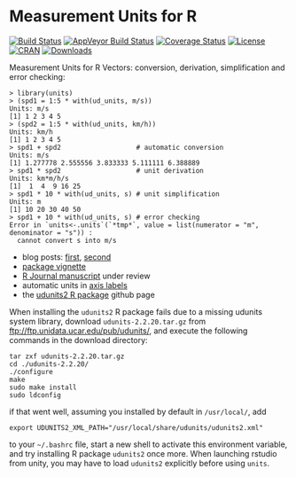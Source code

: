 # Measurement Units for R

[![Build Status](https://travis-ci.org/edzer/units.svg?branch=master)](https://travis-ci.org/edzer/units) 
[![AppVeyor Build Status](https://ci.appveyor.com/api/projects/status/github/edzer/units?branch=master&svg=true)](https://ci.appveyor.com/project/edzer/units)
[![Coverage Status](https://img.shields.io/codecov/c/github/edzer/units/master.svg)](https://codecov.io/github/edzer/units?branch=master)
[![License](http://img.shields.io/badge/license-GPL%20%28%3E=%202%29-brightgreen.svg?style=flat)](http://www.gnu.org/licenses/gpl-2.0.html) [![CRAN](http://www.r-pkg.org/badges/version/units)](https://cran.rstudio.com/web/packages/units/index.html) 
[![Downloads](http://cranlogs.r-pkg.org/badges/units?color=brightgreen)](http://www.r-pkg.org/pkg/units)

Measurement Units for R Vectors: conversion, derivation, simplification and error checking:
```
> library(units)
> (spd1 = 1:5 * with(ud_units, m/s))
Units: m/s
[1] 1 2 3 4 5
> (spd2 = 1:5 * with(ud_units, km/h))
Units: km/h
[1] 1 2 3 4 5
> spd1 + spd2                   # automatic conversion
Units: m/s
[1] 1.277778 2.555556 3.833333 5.111111 6.388889
> spd1 * spd2                   # unit derivation
Units: km*m/h/s
[1]  1  4  9 16 25
> spd1 * 10 * with(ud_units, s) # unit simplification
Units: m
[1] 10 20 30 40 50
> spd1 + 10 * with(ud_units, s) # error checking
Error in `units<-.units`(`*tmp*`, value = list(numerator = "m", denominator = "s")) : 
  cannot convert s into m/s
```

* blog posts: [first](http://r-spatial.org/r/2016/06/10/units.html), [second](http://r-spatial.org/r/2016/08/16/units2.html)
* [package vignette](https://cran.r-project.org/web/packages/units/vignettes/units.html)
* [R Journal manuscript](https://cran.r-project.org/web/packages/units/vignettes/measurement_units_in_R.pdf) under review
* automatic units in [axis labels](http://r-spatial.org/r/2016/09/29/plot_units.html)
* the [udunits2 R package](https://github.com/pacificclimate/Rudunits2) github page

When installing the `udunits2` R package fails due to a missing udunits
system library, download `udunits-2.2.20.tar.gz` from
ftp://ftp.unidata.ucar.edu/pub/udunits/, and execute the
following commands in the download directory:
```
tar zxf udunits-2.2.20.tar.gz
cd ./udunits-2.2.20/
./configure
make
sudo make install
sudo ldconfig
```
if that went well, assuming you installed by default in `/usr/local/`, add
```
export UDUNITS2_XML_PATH="/usr/local/share/udunits/udunits2.xml"
```
to your `~/.bashrc` file, start a new shell to activate this environment variable, and try installing R package `udunits2` once more. When launching rstudio from unity, you may have to load `udunits2` explicitly before using `units`.
